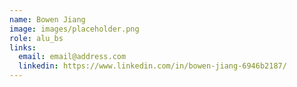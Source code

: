 ```yaml
---
name: Bowen Jiang
image: images/placeholder.png
role: alu_bs
links:
  email: email@address.com
  linkedin: https://www.linkedin.com/in/bowen-jiang-6946b2187/
---
```

